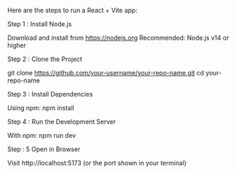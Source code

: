 Here are the steps to run a React + Vite app:

Step 1 : Install Node.js

Download and install from https://nodejs.org
Recommended: Node.js v14 or higher

Step 2 : Clone the Project

git clone https://github.com/your-username/your-repo-name.git
cd your-repo-name

Step 3 :  Install Dependencies

Using npm: npm install

Step 4 : Run the Development Server

With npm: npm run dev

Step : 5 Open in Browser

Visit http://localhost:5173
(or the port shown in your terminal)